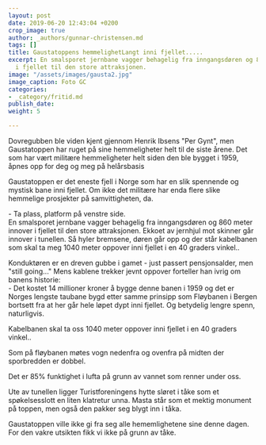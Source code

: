 ```yaml
---
layout: post
date: 2019-06-20 12:43:04 +0200
crop_image: true
author: _authors/gunnar-christensen.md
tags: []
title: Gaustatoppens hemmelighetLangt inni fjellet.....
excerpt: En smalsporet jernbane vagger behagelig fra inngangsdøren og 860 meter nedover
  i fjellet til den store attraksjonen.
image: "/assets/images/gausta2.jpg"
image_caption: Foto GC
categories:
- _category/fritid.md
publish_date: 
weight: 5

---
```


Dovregubben ble viden kjent gjennom Henrik Ibsens "Per Gynt", men Gaustatoppen har ruget på sine hemmeligheter helt til de siste årene. Det som har vært militære hemmeligheter helt siden den ble bygget i 1959, åpnes opp for deg og meg på helårsbasis

Gaustatoppen er det eneste fjell i Norge som har en slik spennende og mystisk bane inni fjellet. Om ikke det militære har enda flere slike hemmelige prosjekter på samvittigheten, da.

\- Ta plass, platform på venstre side.  
En smalsporet jernbane vagger behagelig fra inngangsdøren og 860 meter innover i fjellet til den store attraksjonen. Ekkoet av jernhjul mot skinner går innover i tunellen. Så hyler bremsene, døren går opp og der står kabelbanen som skal ta meg 1040 meter oppover inni fjellet i en 40 graders vinkel..

Konduktøren er en dreven gubbe i gamet - just passert pensjonsalder, men "still going..." Mens kablene trekker jevnt oppover forteller han ivrig om banens historie:  
\- Det kostet 14 millioner kroner å bygge denne banen i 1959 og det er Norges lengste taubane bygd etter samme prinsipp som Fløybanen i Bergen bortsett fra at her går hele løpet dypt inni fjellet. Og betydelig lengre spenn, naturligvis.

Kabelbanen skal ta oss 1040 meter oppover inni fjellet i en 40 graders vinkel..

Som på fløybanen møtes vogn nedenfra og ovenfra på midten der sporbredden er dobbel.

Det er 85% funktighet i lufta på grunn av vannet som renner under oss.

Ute av tunellen ligger Turistforeningens hytte sløret i tåke som et spøkelsesslott en liten klatretur unna. Masta står som et mektig monument på toppen, men også den pakker seg blygt inn i tåka.

Gaustatoppen ville ikke gi fra seg alle hememlighetene sine denne dagen. For den vakre utsikten fikk vi ikke på grunn av tåke.